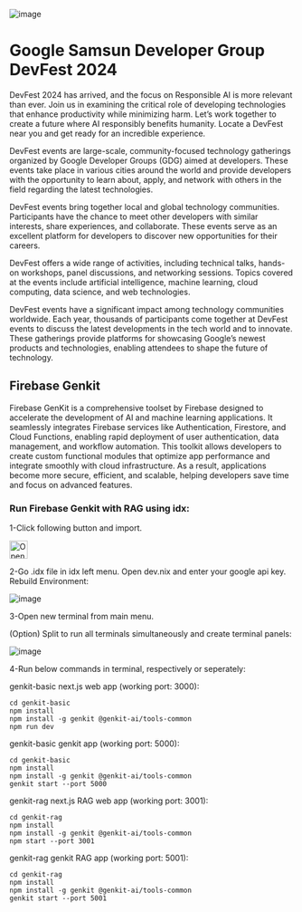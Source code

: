 ![image](https://github.com/user-attachments/assets/7e8f794f-afed-4b83-9428-c9d04a417412)

# Google Samsun Developer Group DevFest 2024

DevFest 2024 has arrived, and the focus on Responsible AI is more relevant than ever. Join us in examining the critical role of developing technologies that enhance productivity while minimizing harm. Let’s work together to create a future where AI responsibly benefits humanity. Locate a DevFest near you and get ready for an incredible experience.

DevFest events are large-scale, community-focused technology gatherings organized by Google Developer Groups (GDG) aimed at developers. These events take place in various cities around the world and provide developers with the opportunity to learn about, apply, and network with others in the field regarding the latest technologies.

DevFest events bring together local and global technology communities. Participants have the chance to meet other developers with similar interests, share experiences, and collaborate. These events serve as an excellent platform for developers to discover new opportunities for their careers.

DevFest offers a wide range of activities, including technical talks, hands-on workshops, panel discussions, and networking sessions. Topics covered at the events include artificial intelligence, machine learning, cloud computing, data science, and web technologies.

DevFest events have a significant impact among technology communities worldwide. Each year, thousands of participants come together at DevFest events to discuss the latest developments in the tech world and to innovate. These gatherings provide platforms for showcasing Google’s newest products and technologies, enabling attendees to shape the future of technology.

## **Firebase Genkit**

Firebase GenKit is a comprehensive toolset by Firebase designed to accelerate the development of AI and machine learning applications. It seamlessly integrates Firebase services like Authentication, Firestore, and Cloud Functions, enabling rapid deployment of user authentication, data management, and workflow automation. This toolkit allows developers to create custom functional modules that optimize app performance and integrate smoothly with cloud infrastructure. As a result, applications become more secure, efficient, and scalable, helping developers save time and focus on advanced features.

### **Run Firebase Genkit with RAG using idx:**

1-Click following button and import.

<a href="https://idx.google.com/import?url=https://github.com/hcy5561/genkit_rag.git">
  <picture>
    <source
      media="(prefers-color-scheme: dark)"
      srcset="https://cdn.idx.dev/btn/open_dark_32.svg">
    <source
      media="(prefers-color-scheme: light)"
      srcset="https://cdn.idx.dev/btn/open_light_32.svg">
    <img
      height="32"
      alt="Open in IDX"
      src="https://cdn.idx.dev/btn/open_purple_32.svg">
  </picture>
</a>

2-Go .idx file in idx left menu. Open dev.nix and enter your google api key. Rebuild Environment:

![image](https://github.com/user-attachments/assets/7b4a592e-52b9-4cbd-89ac-ad5ec613fd3e)

3-Open new terminal from main menu.

(Option) Split to run all terminals simultaneously and create terminal panels:

![image](https://github.com/user-attachments/assets/c354fc16-a161-4e9d-a53d-c67a32339e19)

4-Run below commands in terminal, respectively or seperately:
  
  genkit-basic next.js web app (working port: 3000):
  
    cd genkit-basic
    npm install
    npm install -g genkit @genkit-ai/tools-common
    npm run dev
    
  genkit-basic genkit app (working port: 5000):
    
    cd genkit-basic
    npm install    
    npm install -g genkit @genkit-ai/tools-common
    genkit start --port 5000
    
  genkit-rag next.js RAG web app (working port: 3001):
  
    cd genkit-rag
    npm install
    npm install -g genkit @genkit-ai/tools-common
    npm start --port 3001
    
  genkit-rag genkit RAG app (working port: 5001):
    
    cd genkit-rag
    npm install    
    npm install -g genkit @genkit-ai/tools-common
    genkit start --port 5001





